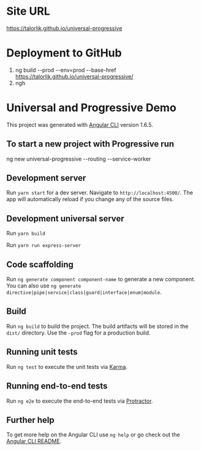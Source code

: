 # Site URL

https://talorlik.github.io/universal-progressive

# Deployment to GitHub

1. ng build --prod --env=prod --base-href https://talorlik.github.io/universal-progressive/
2. ngh

# Universal and Progressive Demo

This project was generated with [Angular CLI](https://github.com/angular/angular-cli) version 1.6.5.

## To start a new project with Progressive run

ng new universal-progressive --routing --service-worker

## Development server

Run `yarn start` for a dev server. Navigate to `http://localhost:4500/`. The app will automatically reload if you change any of the source files.

## Development universal server

Run `yarn build`

Run `yarn run express-server`

## Code scaffolding

Run `ng generate component component-name` to generate a new component. You can also use `ng generate directive|pipe|service|class|guard|interface|enum|module`.

## Build

Run `ng build` to build the project. The build artifacts will be stored in the `dist/` directory. Use the `-prod` flag for a production build.

## Running unit tests

Run `ng test` to execute the unit tests via [Karma](https://karma-runner.github.io).

## Running end-to-end tests

Run `ng e2e` to execute the end-to-end tests via [Protractor](http://www.protractortest.org/).

## Further help

To get more help on the Angular CLI use `ng help` or go check out the [Angular CLI README](https://github.com/angular/angular-cli/blob/master/README.md).
